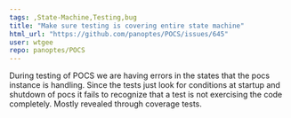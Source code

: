 ```yaml
---
tags: ,State-Machine,Testing,bug
title: "Make sure testing is covering entire state machine"
html_url: "https://github.com/panoptes/POCS/issues/645"
user: wtgee
repo: panoptes/POCS
---
```


During testing of POCS we are having errors in the states that the pocs instance is handling. Since the tests just look for conditions at startup and shutdown of pocs it fails to recognize that a test is not exercising the code completely. Mostly revealed through coverage tests.